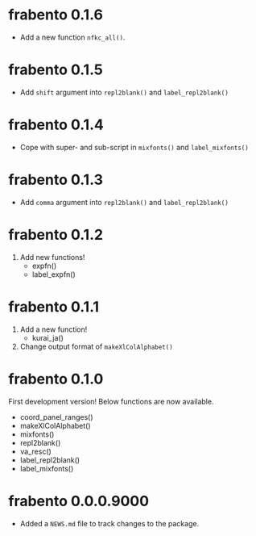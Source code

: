 # frabento 0.1.6
- Add a new function `nfkc_all()`.

# frabento 0.1.5
- Add `shift` argument into `repl2blank()` and `label_repl2blank()`

# frabento 0.1.4
- Cope with super- and sub-script in `mixfonts()` and `label_mixfonts()`

# frabento 0.1.3
- Add `comma` argument into `repl2blank()` and `label_repl2blank()`

# frabento 0.1.2
1. Add new functions!
    - expfn()
    - label_expfn()

# frabento 0.1.1
1. Add a new function!
    - kurai_ja()
2. Change output format of `makeXlColAlphabet()`

# frabento 0.1.0
First development version! Below functions are now available.

- coord_panel_ranges()
- makeXlColAlphabet()
- mixfonts()
- repl2blank()
- va_resc()
- label_repl2blank()
- label_mixfonts()

# frabento 0.0.0.9000

* Added a `NEWS.md` file to track changes to the package.
